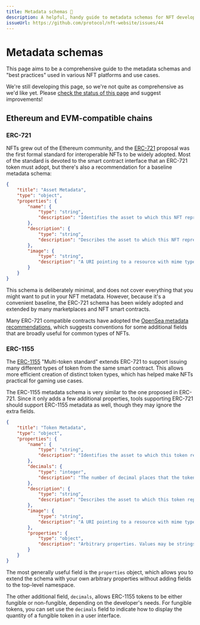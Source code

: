 ```yaml
---
title: Metadata schemas 🚧
description: A helpful, handy guide to metadata schemas for NFT developers.
issueUrl: https://github.com/protocol/nft-website/issues/44
---
```

 # Metadata schemas

This page aims to be a comprehensive guide to the metadata schemas and "best practices" used in various NFT platforms and use cases.

We're still developing this page, so we're not quite as comprehensive as we'd like yet. Please [check the status of this page](https://github.com/protocol/nft-website/issues/44) and suggest improvements!

## Ethereum and EVM-compatible chains

### ERC-721

NFTs grew out of the Ethereum community, and the [ERC-721](https://eips.ethereum.org/EIPS/eip-721) proposal was the first formal standard for interoperable NFTs to be widely adopted. Most of the standard is devoted to the smart contract interface that an ERC-721 token must adopt, but there's also a recommendation for a baseline metadata schema:


```json
{
    "title": "Asset Metadata",
    "type": "object",
    "properties": {
        "name": {
            "type": "string",
            "description": "Identifies the asset to which this NFT represents"
        },
        "description": {
            "type": "string",
            "description": "Describes the asset to which this NFT represents"
        },
        "image": {
            "type": "string",
            "description": "A URI pointing to a resource with mime type image/* representing the asset to which this NFT represents. Consider making any images at a width between 320 and 1080 pixels and aspect ratio between 1.91:1 and 4:5 inclusive."
        }
    }
}
```

This schema is deliberately minimal, and does not cover everything that you might want to put in your NFT metadata. However, because it's a convenient baseline, the ERC-721 schema has been widely adopted and extended by many marketplaces and NFT smart contracts.

Many ERC-721 compatible contracts have adopted the [OpenSea metadata recommendations](https://docs.opensea.io/docs/metadata-standards), which suggests conventions for some additional fields that are broadly useful for common types of NFTs.

### ERC-1155

The [ERC-1155](https://eips.ethereum.org/EIPS/eip-1155) "Multi-token standard" extends ERC-721 to support issuing many different types of token from the same smart contract. This allows more efficient creation of distinct token types, which has helped make NFTs practical for gaming use cases.

The ERC-1155 metadata schema is very similar to the one proposed in ERC-721. Since it only adds a few additional properties, tools supporting ERC-721 should support ERC-1155 metadata as well, though they may ignore the extra fields.

```json
{
    "title": "Token Metadata",
    "type": "object",
    "properties": {
        "name": {
            "type": "string",
            "description": "Identifies the asset to which this token represents"
        },
        "decimals": {
            "type": "integer",
            "description": "The number of decimal places that the token amount should display - e.g. 18, means to divide the token amount by 1000000000000000000 to get its user representation."
        },
        "description": {
            "type": "string",
            "description": "Describes the asset to which this token represents"
        },
        "image": {
            "type": "string",
            "description": "A URI pointing to a resource with mime type image/* representing the asset to which this token represents. Consider making any images at a width between 320 and 1080 pixels and aspect ratio between 1.91:1 and 4:5 inclusive."
        },
        "properties": {
            "type": "object",
            "description": "Arbitrary properties. Values may be strings, numbers, object or arrays."
        }
    }
}
```

The most generally useful field is the `properties` object, which allows you to extend the schema with your own arbitrary properties without adding fields to the top-level namespace.

The other additional field, `decimals`, allows ERC-1155 tokens to be either fungible or non-fungible, depending on the developer's needs. For fungible tokens, you can set use the `decimals` field to indicate how to display the quantity of a fungible token in a user interface.
